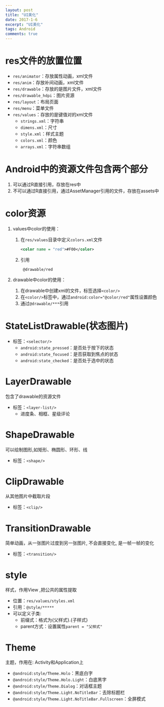 ```yaml
---
layout: post
title: "UI美化"
date: 2017-1-6
excerpt: "UI美化"
tags: Android
comments: true
---
```


# res文件的放置位置
- ``res/animator``：存放属性动画，xml文件
- ``res/anim``：存放补间动画，xml文件
- ``res/drawable``：存放的是图片文件，xml文件
- ``res/drawable_hdpi``：图片资源
- ``res/layout``：布局页面
- ``res/menu``：菜单文件
- ``res/values``：存放的是键值对的xml文件
    - ``strings.xml``：字符串
    - ``dimens.xml``：尺寸
    - ``style.xml``：样式主题
    - ``colors.xml``：颜色
    - ``arrays.xml``：字符串数组

# Android中的资源文件包含两个部分
1. 可以通过R直接引用，存放在res中
2. 不可以通过R直接引用，通过AssetManager引用的文件，存放在assets中

# color资源
1.  values中color的使用：
    1. 在``res/values``目录中定义``colors.xml``文件
        
        ```xml
        <color name = "red">#F00</color>
        ```
        
    2. 引用
       
       ```
        @drawable/red
       ```
       
2.  drawable中color的使用：
    1. 在drawable中创建xml的文件，标签选择``<color/>``
    2. 在``<color/>``标签中，通过``android:color="@color/red"``属性设置颜色
    3. 通过``@drawable/***``引用

# StateListDrawable(状态图片)
- 标签：``<selector/>``
    - ``android:state_pressed``：是否处于按下的状态
    - ``android:state_focused``：是否获取到焦点的状态
    - ``android:state_checked``：是否处于选中的状态

# LayerDrawable
包含了drawable的资源文件

- 标签：``<layer-list/>``
	- 进度条、相框、星级评论

# ShapeDrawable
可以绘制图形,如矩形、椭圆形、环形、线

- 标签：``<shape/>``

# ClipDrawable
从其他图片中截取片段

- 标签：``<clip/>``

# TransitionDrawable
简单动画，从一张图片过度到另一张图片, 不会直接变化, 是一帧一帧的变化

- 标签：``<transition/>``

# style
样式，作用View ,把公共的属性提取

- 位置：``res/values/styles.xml``
- 引用：``@style/*****``
- 可以定义子类:
	- 前缀式：格式为{父样式}.{子样式}
	- parent方式：设置属性``parent = "父样式"``

# Theme
主题，作用在: Activity和Application上

- ``@android:style/Theme.Holo``：黑底白字
- ``@android:style/Theme.Holo.Light``：白底黑字
- ``@android:style/Theme.Dialog``：对话框主题
- ``@android:style/Theme.Light.NoTitleBar``：去除标题栏
- ``@android:style/Theme.Light.NoTitleBar.Fullscreen``：全屏模式